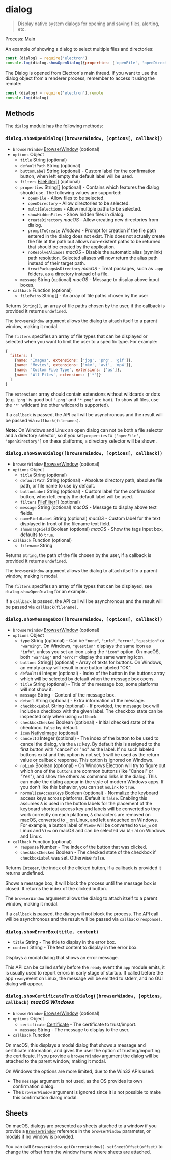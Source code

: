 # dialog

> Display native system dialogs for opening and saving files, alerting, etc.

Process: [Main](../glossary.md#main-process)

An example of showing a dialog to select multiple files and directories:

```javascript
const {dialog} = require('electron')
console.log(dialog.showOpenDialog({properties: ['openFile', 'openDirectory', 'multiSelections']}))
```

The Dialog is opened from Electron's main thread. If you want to use the dialog
object from a renderer process, remember to access it using the remote:

```javascript
const {dialog} = require('electron').remote
console.log(dialog)
```

## Methods

The `dialog` module has the following methods:

### `dialog.showOpenDialog([browserWindow, ]options[, callback])`

* `browserWindow` [BrowserWindow](browser-window.md) (optional)
* `options` Object
  * `title` String (optional)
  * `defaultPath` String (optional)
  * `buttonLabel` String (optional) - Custom label for the confirmation button, when
    left empty the default label will be used.
  * `filters` [FileFilter[]](structures/file-filter.md) (optional)
  * `properties` String[] (optional) - Contains which features the dialog should
    use. The following values are supported:
    * `openFile` - Allow files to be selected.
    * `openDirectory` - Allow directories to be selected.
    * `multiSelections` - Allow multiple paths to be selected.
    * `showHiddenFiles` - Show hidden files in dialog.
    * `createDirectory` _macOS_ - Allow creating new directories from dialog.
    * `promptToCreate` _Windows_ - Prompt for creation if the file path entered
      in the dialog does not exist. This does not actually create the file at
      the path but allows non-existent paths to be returned that should be
      created by the application.
    * `noResolveAliases` _macOS_ - Disable the automatic alias (symlink) path
      resolution. Selected aliases will now return the alias path instead of
      their target path.
    * `treatPackageAsDirectory` _macOS_ - Treat packages, such as `.app` folders,
      as a directory instead of a file.
  * `message` String (optional) _macOS_ - Message to display above input
    boxes.
* `callback` Function (optional)
  * `filePaths` String[] - An array of file paths chosen by the user

Returns `String[]`, an array of file paths chosen by the user,
if the callback is provided it returns `undefined`.

The `browserWindow` argument allows the dialog to attach itself to a parent window, making it modal.

The `filters` specifies an array of file types that can be displayed or
selected when you want to limit the user to a specific type. For example:

```javascript
{
  filters: [
    {name: 'Images', extensions: ['jpg', 'png', 'gif']},
    {name: 'Movies', extensions: ['mkv', 'avi', 'mp4']},
    {name: 'Custom File Type', extensions: ['as']},
    {name: 'All Files', extensions: ['*']}
  ]
}
```

The `extensions` array should contain extensions without wildcards or dots (e.g.
`'png'` is good but `'.png'` and `'*.png'` are bad). To show all files, use the
`'*'` wildcard (no other wildcard is supported).

If a `callback` is passed, the API call will be asynchronous and the result
will be passed via `callback(filenames)`.

**Note:** On Windows and Linux an open dialog can not be both a file selector
and a directory selector, so if you set `properties` to
`['openFile', 'openDirectory']` on these platforms, a directory selector will be
shown.

### `dialog.showSaveDialog([browserWindow, ]options[, callback])`

* `browserWindow` [BrowserWindow](browser-window.md) (optional)
* `options` Object
  * `title` String (optional)
  * `defaultPath` String (optional) - Absolute directory path, absolute file
    path, or file name to use by default.
  * `buttonLabel` String (optional) - Custom label for the confirmation button, when
    left empty the default label will be used.
  * `filters` [FileFilter[]](structures/file-filter.md) (optional)
  * `message` String (optional) _macOS_ - Message to display above text fields.
  * `nameFieldLabel` String (optional) _macOS_ - Custom label for the text
    displayed in front of the filename text field.
  * `showsTagField` Boolean (optional) _macOS_ - Show the tags input box,
    defaults to `true`.
* `callback` Function (optional)
  * `filename` String

Returns `String`, the path of the file chosen by the user,
if a callback is provided it returns `undefined`.

The `browserWindow` argument allows the dialog to attach itself to a parent window, making it modal.

The `filters` specifies an array of file types that can be displayed, see
`dialog.showOpenDialog` for an example.

If a `callback` is passed, the API call will be asynchronous and the result
will be passed via `callback(filename)`.

### `dialog.showMessageBox([browserWindow, ]options[, callback])`

* `browserWindow` [BrowserWindow](browser-window.md) (optional)
* `options` Object
  * `type` String (optional) - Can be `"none"`, `"info"`, `"error"`, `"question"` or
  `"warning"`. On Windows, `"question"` displays the same icon as `"info"`, unless
  you set an icon using the `"icon"` option. On macOS, both `"warning"` and
  `"error"` display the same warning icon.
  * `buttons` String[] (optional) - Array of texts for buttons. On Windows, an empty array
    will result in one button labeled "OK".
  * `defaultId` Integer (optional) - Index of the button in the buttons array which will
    be selected by default when the message box opens.
  * `title` String (optional) - Title of the message box, some platforms will not show it.
  * `message` String - Content of the message box.
  * `detail` String (optional) - Extra information of the message.
  * `checkboxLabel` String (optional) - If provided, the message box will
    include a checkbox with the given label. The checkbox state can be
    inspected only when using `callback`.
  * `checkboxChecked` Boolean (optional) - Initial checked state of the
    checkbox. `false` by default.
  * `icon` [NativeImage](native-image.md) (optional)
  * `cancelId` Integer (optional) - The index of the button to be used to cancel the dialog, via
    the `Esc` key. By default this is assigned to the first button with "cancel" or "no" as the
    label. If no such labeled buttons exist and this option is not set, `0` will be used as the
    return value or callback response. This option is ignored on Windows.
  * `noLink` Boolean (optional) - On Windows Electron will try to figure out which one of
    the `buttons` are common buttons (like "Cancel" or "Yes"), and show the
    others as command links in the dialog. This can make the dialog appear in
    the style of modern Windows apps. If you don't like this behavior, you can
    set `noLink` to `true`.
  * `normalizeAccessKeys` Boolean (optional) - Normalize the keyboard access keys
    across platforms. Default is `false`. Enabling this assumes `&` is used in
    the button labels for the placement of the keyboard shortcut access key
    and labels will be converted so they work correctly on each platform, `&`
    characters are removed on macOS, converted to `_` on Linux, and left
    untouched on Windows. For example, a button label of `Vie&w` will be
    converted to `Vie_w` on Linux and `View` on macOS and can be selected
    via `Alt-W` on Windows and Linux.
* `callback` Function (optional)
  * `response` Number - The index of the button that was clicked.
  * `checkboxChecked` Boolean - The checked state of the checkbox if
    `checkboxLabel` was set. Otherwise `false`.

Returns `Integer`, the index of the clicked button, if a callback is provided
it returns undefined.

Shows a message box, it will block the process until the message box is closed.
It returns the index of the clicked button.

The `browserWindow` argument allows the dialog to attach itself to a parent window, making it modal.

If a `callback` is passed, the dialog will not block the process. The API call
will be asynchronous and the result will be passed via `callback(response)`.

### `dialog.showErrorBox(title, content)`

* `title` String - The title to display in the error box.
* `content` String - The text content to display in the error box.

Displays a modal dialog that shows an error message.

This API can be called safely before the `ready` event the `app` module emits,
it is usually used to report errors in early stage of startup. If called
before the app `ready`event on Linux, the message will be emitted to stderr,
and no GUI dialog will appear.

### `dialog.showCertificateTrustDialog([browserWindow, ]options, callback)` _macOS_ _Windows_

* `browserWindow` [BrowserWindow](browser-window.md) (optional)
* `options` Object
  * `certificate` [Certificate](structures/certificate.md) - The certificate to trust/import.
  * `message` String - The message to display to the user.
* `callback` Function

On macOS, this displays a modal dialog that shows a message and certificate
information, and gives the user the option of trusting/importing the
certificate. If you provide a `browserWindow` argument the dialog will be
attached to the parent window, making it modal.

On Windows the options are more limited, due to the Win32 APIs used:

 - The `message` argument is not used, as the OS provides its own confirmation
   dialog.
 - The `browserWindow` argument is ignored since it is not possible to make
   this confirmation dialog modal.

## Sheets

On macOS, dialogs are presented as sheets attached to a window if you provide
a [`BrowserWindow`](browser-window.md) reference in the `browserWindow` parameter, or modals if no
window is provided.

You can call `BrowserWindow.getCurrentWindow().setSheetOffset(offset)` to change
the offset from the window frame where sheets are attached.
